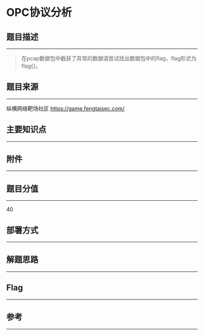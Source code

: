 # OPC协议分析

## 题目描述
---
> 在pcap数据包中截获了异常的数据请尝试找出数据包中的flag，flag形式为 flag{}。

## 题目来源
---
纵横网络靶场社区 https://game.fengtaisec.com/

## 主要知识点
---


## 附件
---


## 题目分值
---
40

## 部署方式
---


## 解题思路
---


## Flag
---


## 参考
---
